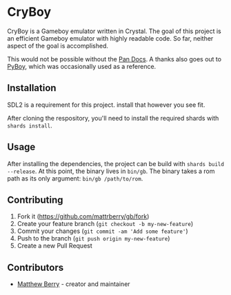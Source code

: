 # CryBoy

CryBoy is a Gameboy emulator written in Crystal. The goal of this project is an efficient Gameboy emulator with highly readable code. So far, neither aspect of the goal is accomplished.

This would not be possible without the [Pan Docs](https://bgb.bircd.org/pandocs.htm). A thanks also goes out to [PyBoy](https://github.com/Baekalfen/PyBoy), which was occasionally used as a reference.

## Installation

SDL2 is a requirement for this project. install that however you see fit.

After cloning the respository, you'll need to install the required shards with `shards install`.

## Usage

After installing the dependencies, the project can be build with `shards build --release`. At this point, the binary lives in `bin/gb`. The binary takes a rom path as its only argument: `bin/gb /path/to/rom`.

## Contributing

1. Fork it (<https://github.com/mattrberry/gb/fork>)
2. Create your feature branch (`git checkout -b my-new-feature`)
3. Commit your changes (`git commit -am 'Add some feature'`)
4. Push to the branch (`git push origin my-new-feature`)
5. Create a new Pull Request

## Contributors

- [Matthew Berry](https://github.com/mattrberry) - creator and maintainer
